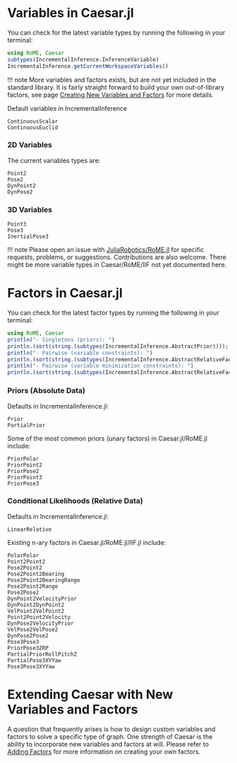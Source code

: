 # Variables in Caesar.jl

You can check for the latest variable types by running the following in your terminal:

```julia
using RoME, Caesar
subtypes(IncrementalInference.InferenceVariable)
IncrementalInference.getCurrentWorkspaceVariables()
```

!!! note
    More variables and factors exists, but are not yet included in the standard library.  It is fairly straight forward to build your own out-of-library factors, see page [Creating New Variables and Factors](@ref) for more details.

Default variables in IncrementalInference

```@docs
ContinuousScalar
ContinuousEuclid
```

### 2D Variables

The current variables types are:
```@docs
Point2
Pose2
DynPoint2
DynPose2
```

### 3D Variables

```@docs
Point3
Pose3
InertialPose3
```

!!! note
    Please open an issue with [JuliaRobotics/RoME.jl](http://www.github.com/JuliaRobotics/RoME.jl) for specific requests, problems, or suggestions.  Contributions are also welcome.  There might be more variable types in Caesar/RoME/IIF not yet documented here.

# Factors in Caesar.jl

You can check for the latest factor types by running the following in your terminal:

```julia
using RoME, Caesar
println("- Singletons (priors): ")
println.(sort(string.(subtypes(IncrementalInference.AbstractPrior))));
println("- Pairwise (variable constraints): ")
println.(sort(string.(subtypes(IncrementalInference.AbstractRelativeFactor))));
println("- Pairwise (variable minimization constraints): ")
println.(sort(string.(subtypes(IncrementalInference.AbstractRelativeFactorMinimize))));
```

### Priors (Absolute Data)

Defaults in IncrementalInference.jl:
```@docs
Prior
PartialPrior
```

Some of the most common priors (unary factors) in Caesar.jl/RoME.jl include:
```@docs
PriorPolar
PriorPoint2
PriorPose2
PriorPoint3
PriorPose3
```

### Conditional Likelihoods (Relative Data)

Defaults in IncrementalInference.jl:
```@docs
LinearRelative
```

Existing n-ary factors in Caesar.jl/RoME.jl/IIF.jl include:
```@docs
PolarPolar
Point2Point2
Pose2Point2
Pose2Point2Bearing
Pose2Point2BearingRange
Pose2Point2Range
Pose2Pose2
DynPoint2VelocityPrior
DynPoint2DynPoint2
VelPoint2VelPoint2
Point2Point2Velocity
DynPose2VelocityPrior
VelPose2VelPose2
DynPose2Pose2
Pose3Pose3
PriorPose3ZRP
PartialPriorRollPitchZ
PartialPose3XYYaw
Pose3Pose3XYYaw
```

# Extending Caesar with New Variables and Factors

A question that frequently arises is how to design custom variables and factors to solve a specific type of graph. One strength of Caesar is the ability to incorporate new variables and factors at will. Please refer to [Adding Factors](adding_variables_factors.md) for more information on creating your own factors.
